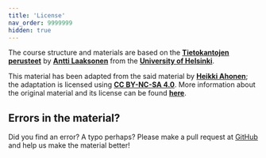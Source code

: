 ```yaml
---
title: 'License'
nav_order: 9999999
hidden: true
---
```


The course structure and materials are based on the [**Tietokantojen perusteet**](https://tikape.mooc.fi/kevat-2021/) by [**Antti Laaksonen**](https://github.com/pllk) from the [**University of Helsinki**](https://www.helsinki.fi/en/). 

This material has been adapted from the said material by [**Heikki Ahonen**](https://github.com/heikkihei); the adaptation is licensed using [**CC BY-NC-SA 4.0**](https://creativecommons.org/licenses/by-nc-sa/4.0/deed). More information about the original material and its license can be found [**here**](https://tikape.mooc.fi/kevat-2021/pages/materiaali.html).

## Errors in the material?

Did you find an error? A typo perhaps? Please make a pull request at [GitHub](https://github.com/centria/databases/tree/master/src/content) and help us make the material better!